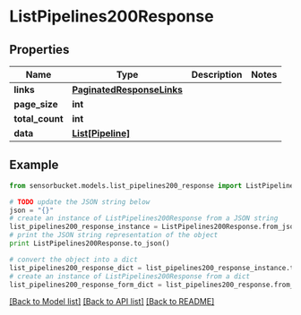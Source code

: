 # ListPipelines200Response


## Properties
Name | Type | Description | Notes
------------ | ------------- | ------------- | -------------
**links** | [**PaginatedResponseLinks**](PaginatedResponseLinks.md) |  | 
**page_size** | **int** |  | 
**total_count** | **int** |  | 
**data** | [**List[Pipeline]**](Pipeline.md) |  | 

## Example

```python
from sensorbucket.models.list_pipelines200_response import ListPipelines200Response

# TODO update the JSON string below
json = "{}"
# create an instance of ListPipelines200Response from a JSON string
list_pipelines200_response_instance = ListPipelines200Response.from_json(json)
# print the JSON string representation of the object
print ListPipelines200Response.to_json()

# convert the object into a dict
list_pipelines200_response_dict = list_pipelines200_response_instance.to_dict()
# create an instance of ListPipelines200Response from a dict
list_pipelines200_response_form_dict = list_pipelines200_response.from_dict(list_pipelines200_response_dict)
```
[[Back to Model list]](../README.md#documentation-for-models) [[Back to API list]](../README.md#documentation-for-api-endpoints) [[Back to README]](../README.md)


